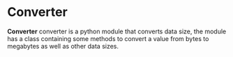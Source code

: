 # Converter

**Converter** 
converter is a python module that converts data size, the module has a class containing some methods to convert a value from bytes to megabytes as well as other data sizes.

